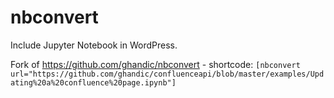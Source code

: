 # nbconvert

Include Jupyter Notebook in WordPress.

Fork of <https://github.com/ghandic/nbconvert> - shortcode: `[nbconvert url="https://github.com/ghandic/confluenceapi/blob/master/examples/Updating%20a%20confluence%20page.ipynb"]`
